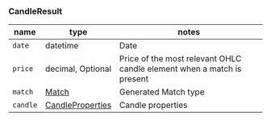 ### CandleResult

| name | type | notes
| -- |-- |--
| `date` | datetime | Date
| `price` | decimal, Optional | Price of the most relevant OHLC candle element when a match is present
| `match` | [Match]({{site.baseurl}}/guide/#Match) | Generated Match type
| `candle` | [CandleProperties]({{site.baseurl}}/guide/#candle) | Candle properties
